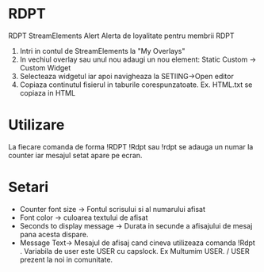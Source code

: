 # RDPT
RDPT StreamElements Alert
Alerta de loyalitate pentru membrii RDPT

1) Intri in contul de StreamElements la "My Overlays"
2) In vechiul overlay sau unul nou adaugi un nou element: Static Custom -> Custom Widget
3) Selecteaza widgetul iar apoi navigheaza la SETIING->Open editor
4) Copiaza continutul fisierul in taburile corespunzatoate. Ex. HTML.txt se copiaza in HTML 

# Utilizare

La fiecare comanda de forma !RDPT !Rdpt sau !rdpt se adauga un numar la counter iar mesajul setat apare pe ecran.

# Setari
 - Counter font size -> Fontul scrisului si al numarului afisat
 - Font color -> culoarea textului de afisat
 - Seconds to display message -> Durata in secunde a afisajului de mesaj pana acesta dispare.
 - Message Text-> Mesajul de afisaj cand cineva utilizeaza comanda !Rdpt . Variabila de user este USER cu capslock. Ex Multumim USER. / USER prezent la noi in comunitate.

